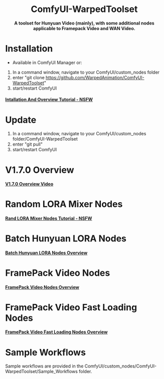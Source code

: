 <div align="center">

# ComfyUI-WarpedToolset
**A toolset for Hunyuan Video (mainly), with some additional nodes applicable to Framepack Video and WAN Video.**

<div align="left">

# Installation

* Available in ComfyUI Manager or:
  
1) In a command window, navigate to your ComfyUI/custom_nodes folder
2) enter "git clone https://github.com/WarpedAnimation/ComfyUI-WarpedToolset"
3) start/restart ComfyUI

#### [Intallation And Overview Tutorial - NSFW](https://mega.nz/file/rn4RUbCA#Z9FEivUT2gCYc-uNJKGM7KnfmjhostnNsrChKGP6K_Q)

<div align="left">

# Update

1) In a command window, navigate to your ComfyUI/custom_nodes folder/ComfyUI-WarpedToolset
2) enter "git pull"
3) start/restart ComfyUI

<div align="left">

# V1.7.0 Overview

#### [V1.7.0 Overview Video](https://mega.nz/file/r2YwySbS#a1Fw_Z4ASlkXIVBmLQFHAbEzFxpWGGVmyEMrVNplt6I)

<div align="left">

# Random LORA Mixer Nodes

#### [Rand LORA Mixer Nodes Tutorial - NSFW](https://mega.nz/file/D2YXDLhR#Kz4NGS_rRzMOM9ymuawPGe9e_jI16j4G36ip6JsW44s)

<div align="left">

# Batch Hunyuan LORA Nodes

#### [Batch Hunyuan LORA Nodes Overview](https://mega.nz/file/Xn43TB6C#l3zAKEyqhmVlCXzGvvBkN0UgAyV4jrU3sNDamNRapxo)

<div align="left">

# FramePack Video Nodes

#### [FramePack Video Nodes Overview](https://mega.nz/file/OjBRlJBZ#g14M-OFV2M-CG_mgALndSOLxKJrwU9gxrKV1tdmFbiM)

<div align="left">

# FramePack Video Fast Loading Nodes

#### [FramePack Video Fast Loading Nodes Overview](https://mega.nz/file/ziIWUJ4K#HexNowxv7UgoRdE6OBFbWYK69Jo8ws6O1GgJqUX1HsA)

<div align="left">

# Sample Workflows

Sample workflows are provided in the ComfyUI/custom_nodes/ComfyUI-WarpedToolset/Sample_Workflows folder.
